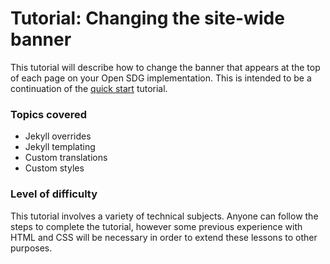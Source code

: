 <h1>Tutorial: Changing the site-wide banner</h1>

This tutorial will describe how to change the banner that appears at the top of each page on your Open SDG implementation. This is intended to be a continuation of the [quick start](../quick-start.md) tutorial.

### Topics covered

* Jekyll overrides
* Jekyll templating
* Custom translations
* Custom styles

### Level of difficulty

This tutorial involves a variety of technical subjects. Anyone can follow the steps to complete the tutorial, however some previous experience with HTML and CSS will be necessary in order to extend these lessons to other purposes.
